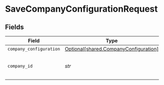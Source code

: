 # SaveCompanyConfigurationRequest


## Fields

| Field                                                                                | Type                                                                                 | Required                                                                             | Description                                                                          | Example                                                                              |
| ------------------------------------------------------------------------------------ | ------------------------------------------------------------------------------------ | ------------------------------------------------------------------------------------ | ------------------------------------------------------------------------------------ | ------------------------------------------------------------------------------------ |
| `company_configuration`                                                              | [Optional[shared.CompanyConfiguration]](../../models/shared/companyconfiguration.md) | :heavy_minus_sign:                                                                   | N/A                                                                                  |                                                                                      |
| `company_id`                                                                         | *str*                                                                                | :heavy_check_mark:                                                                   | Unique identifier for a company.                                                     | 8a210b68-6988-11ed-a1eb-0242ac120002                                                 |